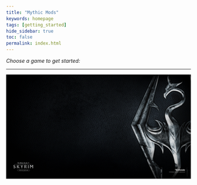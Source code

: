 ```yaml
---
title: "Mythic Mods"
keywords: homepage
tags: [getting_started]
hide_sidebar: true
toc: false
permalink: index.html
---
```


_Choose a game to get started:_

---

[![mythicmods.org](images/mythic-skyrim/wallpapers/mythic-skyrim-minimal.jpg)](mythic-skyrim-homepage.html)
